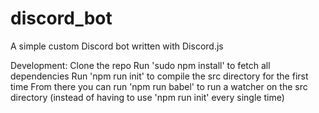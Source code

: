 # discord_bot
A simple custom Discord bot written with Discord.js

Development: 
	Clone the repo
	Run 'sudo npm install' to fetch all dependencies
	Run 'npm run init' to compile the src directory for the first time
	From there you can run 'npm run babel' to run a watcher on the src directory (instead of having to use 'npm run init' every single time)

